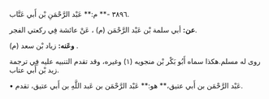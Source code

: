 ٣٨٩٦ -** م:** عَبْد الرَّحْمَنِ بْن أَبي عَتَّاب.

**عن:** أبي سلمة بْن عَبْد الرَّحْمَن (م) ، عَنْ عائشة فِي ركعتي الفجر.

**وعَنه:** زياد بْن سعد (م) .

روى له مسلم.هكذا سماه أَبُو بَكْر بْن منجويه (١) وغيره، وقد تقدم التنبيه عليه فِي ترجمة زيد بْن أَبي عتاب.

• عَبْد الرَّحْمَن بن أَبي عتيق،** هو:** عَبْد الرَّحْمَن بن عَبد اللَّهِ بن أَبي عتيق، تقدم.